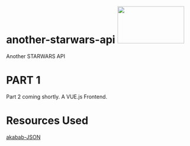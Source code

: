 # another-starwars-api <img src="https://logos-world.net/wp-content/uploads/2020/11/Star-Wars-Logo.png" width="180" height="100">
 Another STARWARS API

# PART 1
Part 2 coming shortly. A VUE.js Frontend.
# Resources Used
<a href="https://akabab.github.io/starwars-api/api" target="_blank">akabab-JSON</a>
